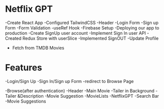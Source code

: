# Netflix GPT

-Create React App
-Configured TailwindCSS 
-Header
-Login Form
-Sign up Form
-Form Validation
-useRef Hook
-Firebase Setup
-Deploying our app to production
-Create SignUp user account
-Implement Sign In user API
-Created Redux Store with userSlice
-Implemented SignOUT
-Update Profile 
- Fetch from TMDB Movies

# Features 
  -Login/Sign Up
    -Sign In/Sign up Form
    -redirect to Browse Page

-Browse(after authentication)
  -Header
   -Main Movie
    -Tailer in Background
    -Tailer &Description
    -Movie Suggestion
      -MovieLists 
    -NetflixGPT
     -Search Bar
     -Movie Suggestions